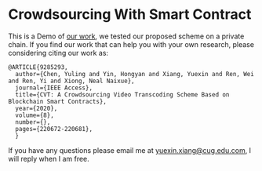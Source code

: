 # Crowdsourcing With Smart Contract
This is a Demo of [our work](10.1109/ACCESS.2020.3043042), we tested our proposed scheme on a private chain. If you find our work that can help you with your own research, please considering citing our work as:

    @ARTICLE{9285293,
      author={Chen, Yuling and Yin, Hongyan and Xiang, Yuexin and Ren, Wei and Ren, Yi and Xiong, Neal Naixue},
      journal={IEEE Access}, 
      title={CVT: A Crowdsourcing Video Transcoding Scheme Based on Blockchain Smart Contracts}, 
      year={2020},
      volume={8},
      number={},
      pages={220672-220681},
      }

If you have any questions please email me at yuexin.xiang@cug.edu.com, I will reply when I am free.
